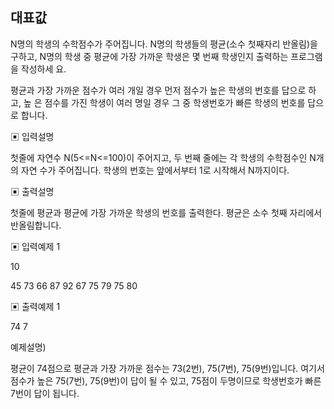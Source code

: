 ## 대표값

N명의 학생의 수학점수가 주어집니다. N명의 학생들의 평균(소수 첫째자리 반올림)을 구하고,
N명의 학생 중 평균에 가장 가까운 학생은 몇 번째 학생인지 출력하는 프로그램을 작성하세
요.

평균과 가장 가까운 점수가 여러 개일 경우 먼저 점수가 높은 학생의 번호를 답으로 하고, 높
은 점수를 가진 학생이 여러 명일 경우 그 중 학생번호가 빠른 학생의 번호를 답으로 합니다.

▣ 입력설명

첫줄에 자연수 N(5<=N<=100)이 주어지고, 두 번째 줄에는 각 학생의 수학점수인 N개의 자연
수가 주어집니다. 학생의 번호는 앞에서부터 1로 시작해서 N까지이다.

▣ 출력설명

첫줄에 평균과 평균에 가장 가까운 학생의 번호를 출력한다.
평균은 소수 첫째 자리에서 반올림합니다.

▣ 입력예제 1

10

45 73 66 87 92 67 75 79 75 80

▣ 출력예제 1

74 7

예제설명)

평균이 74점으로 평균과 가장 가까운 점수는 73(2번), 75(7번), 75(9번)입니다. 여기서 점수가 높은
75(7번), 75(9번)이 답이 될 수 있고, 75점이 두명이므로 학생번호가 빠른 7번이 답이 됩니다.